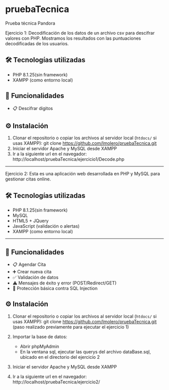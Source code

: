 # pruebaTecnica
Prueba técnica Pandora

Ejercicio 1: 
Decodificación de los datos de un archivo csv para descifrar valores con PHP. Mostramos los resultados con las puntuaciones decodificadas de los usuarios.

## 🛠 Tecnologías utilizadas
- PHP 8.1.25(sin framework)
- XAMPP (como entorno local)

## 🚀 Funcionalidades

- 📋 Descifrar digitos 

## ⚙️ Instalación

1. Clonar el repositorio o copiar los archivos al servidor local (`htdocs/` si usas XAMPP):
   git clone https://github.com/lmolero/pruebaTecnica.git
2. Iniciar el servidor Apache y MySQL desde XAMPP
3. Ir a la siguiente url en el navegador: http://localhost/pruebaTecnica/ejercicio1/Decode.php

-------------------------------------------------------------------------------------------------------------------------------------------------------------------

Ejercicio 2: 
Esta es una aplicación web desarrollada en PHP y MySQL para gestionar citas online.


## 🛠 Tecnologías utilizadas

- PHP 8.1.25(sin framework)
- MySQL
- HTML5 + JQuery
- JavaScript (validación o alertas)
- XAMPP (como entorno local)

---

## 🚀 Funcionalidades

- 📋 Agendar Cita
- ➕ Crear nueva cita
- ✅ Validación de datos
- ⚠️ Mensajes de éxito y error (POST/Redirect/GET)
- 🔐 Protección básica contra SQL Injection

## ⚙️ Instalación 

1. Clonar el repositorio o copiar los archivos al servidor local (`htdocs/` si usas XAMPP):
   git clone https://github.com/lmolero/pruebaTecnica.git (paso realizado previamente para ejecutar el ejercicio 1)

2. Importar la base de datos: 
    - Abrir phpMyAdmin
    - En la ventana sql, ejecutar las querys del archivo dataBase.sql, ubicado en el directorio del ejercicio 2

3. Iniciar el servidor Apache y MySQL desde XAMPP
4. Ir a la siguiente url en el navegador: http://localhost/pruebaTecnica/ejercicio2/
 

